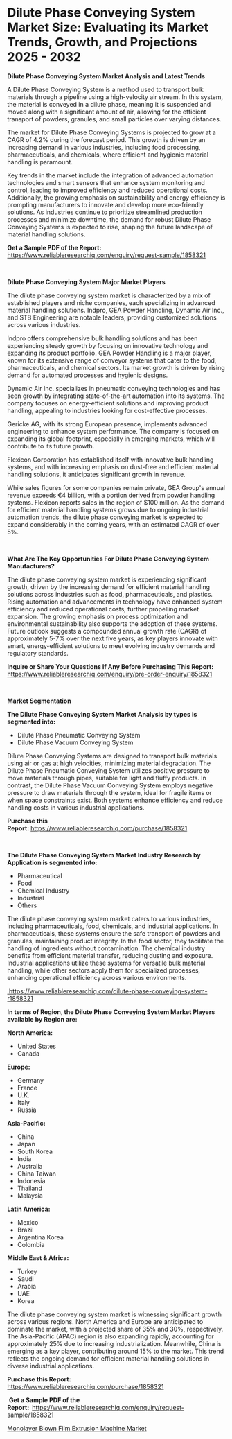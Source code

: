 <p><h1>Dilute Phase Conveying System Market Size: Evaluating its Market Trends, Growth, and Projections 2025 - 2032</h1></p><p><strong>Dilute Phase Conveying System Market Analysis and Latest Trends</strong></p>
<p><p>A Dilute Phase Conveying System is a method used to transport bulk materials through a pipeline using a high-velocity air stream. In this system, the material is conveyed in a dilute phase, meaning it is suspended and moved along with a significant amount of air, allowing for the efficient transport of powders, granules, and small particles over varying distances. </p><p>The market for Dilute Phase Conveying Systems is projected to grow at a CAGR of 4.2% during the forecast period. This growth is driven by an increasing demand in various industries, including food processing, pharmaceuticals, and chemicals, where efficient and hygienic material handling is paramount. </p><p>Key trends in the market include the integration of advanced automation technologies and smart sensors that enhance system monitoring and control, leading to improved efficiency and reduced operational costs. Additionally, the growing emphasis on sustainability and energy efficiency is prompting manufacturers to innovate and develop more eco-friendly solutions. As industries continue to prioritize streamlined production processes and minimize downtime, the demand for robust Dilute Phase Conveying Systems is expected to rise, shaping the future landscape of material handling solutions.</p></p>
<p><strong>Get a Sample PDF of the Report:&nbsp;</strong> <a href="https://www.reliableresearchiq.com/enquiry/request-sample/1858321?utm_campaign=2244&utm_medium=2&utm_source=Github&utm_content=ia&utm_term=22022025&utm_id=dilute-phase-conveying-system">https://www.reliableresearchiq.com/enquiry/request-sample/1858321</a></p>
<p>&nbsp;</p>
<p><strong>Dilute Phase Conveying System Major Market Players</strong></p>
<p><p>The dilute phase conveying system market is characterized by a mix of established players and niche companies, each specializing in advanced material handling solutions. Indpro, GEA Powder Handling, Dynamic Air Inc., and STB Engineering are notable leaders, providing customized solutions across various industries.</p><p>Indpro offers comprehensive bulk handling solutions and has been experiencing steady growth by focusing on innovative technology and expanding its product portfolio. GEA Powder Handling is a major player, known for its extensive range of conveyor systems that cater to the food, pharmaceuticals, and chemical sectors. Its market growth is driven by rising demand for automated processes and hygienic designs.</p><p>Dynamic Air Inc. specializes in pneumatic conveying technologies and has seen growth by integrating state-of-the-art automation into its systems. The company focuses on energy-efficient solutions and improving product handling, appealing to industries looking for cost-effective processes.</p><p>Gericke AG, with its strong European presence, implements advanced engineering to enhance system performance. The company is focused on expanding its global footprint, especially in emerging markets, which will contribute to its future growth.</p><p>Flexicon Corporation has established itself with innovative bulk handling systems, and with increasing emphasis on dust-free and efficient material handling solutions, it anticipates significant growth in revenue.</p><p>While sales figures for some companies remain private, GEA Group's annual revenue exceeds €4 billion, with a portion derived from powder handling systems. Flexicon reports sales in the region of $100 million. As the demand for efficient material handling systems grows due to ongoing industrial automation trends, the dilute phase conveying market is expected to expand considerably in the coming years, with an estimated CAGR of over 5%.</p></p>
<p>&nbsp;</p>
<p><strong>What Are The Key Opportunities For Dilute Phase Conveying System Manufacturers?</strong></p>
<p><p>The dilute phase conveying system market is experiencing significant growth, driven by the increasing demand for efficient material handling solutions across industries such as food, pharmaceuticals, and plastics. Rising automation and advancements in technology have enhanced system efficiency and reduced operational costs, further propelling market expansion. The growing emphasis on process optimization and environmental sustainability also supports the adoption of these systems. Future outlook suggests a compounded annual growth rate (CAGR) of approximately 5-7% over the next five years, as key players innovate with smart, energy-efficient solutions to meet evolving industry demands and regulatory standards.</p></p>
<p><strong>Inquire or Share Your Questions If Any Before Purchasing This Report:</strong> <a href="https://www.reliableresearchiq.com/enquiry/pre-order-enquiry/1858321?utm_campaign=2244&utm_medium=2&utm_source=Github&utm_content=ia&utm_term=22022025&utm_id=dilute-phase-conveying-system">https://www.reliableresearchiq.com/enquiry/pre-order-enquiry/1858321</a></p>
<p>&nbsp;</p>
<p><strong>Market Segmentation</strong></p>
<p><strong>The Dilute Phase Conveying System Market Analysis by types is segmented into:</strong></p>
<p><ul><li>Dilute Phase Pneumatic Conveying System</li><li>Dilute Phase Vacuum Conveying System</li></ul></p>
<p><p>Dilute Phase Conveying Systems are designed to transport bulk materials using air or gas at high velocities, minimizing material degradation. The Dilute Phase Pneumatic Conveying System utilizes positive pressure to move materials through pipes, suitable for light and fluffy products. In contrast, the Dilute Phase Vacuum Conveying System employs negative pressure to draw materials through the system, ideal for fragile items or when space constraints exist. Both systems enhance efficiency and reduce handling costs in various industrial applications.</p></p>
<p><strong>Purchase this Report:&nbsp;</strong><a href="https://www.reliableresearchiq.com/purchase/1858321?utm_campaign=2244&utm_medium=2&utm_source=Github&utm_content=ia&utm_term=22022025&utm_id=dilute-phase-conveying-system">https://www.reliableresearchiq.com/purchase/1858321</a></p>
<p>&nbsp;</p>
<p><strong>The Dilute Phase Conveying System Market Industry Research by Application is segmented into:</strong></p>
<p><ul><li>Pharmaceutical</li><li>Food</li><li>Chemical Industry</li><li>Industrial</li><li>Others</li></ul></p>
<p><p>The dilute phase conveying system market caters to various industries, including pharmaceuticals, food, chemicals, and industrial applications. In pharmaceuticals, these systems ensure the safe transport of powders and granules, maintaining product integrity. In the food sector, they facilitate the handling of ingredients without contamination. The chemical industry benefits from efficient material transfer, reducing dusting and exposure. Industrial applications utilize these systems for versatile bulk material handling, while other sectors apply them for specialized processes, enhancing operational efficiency across various environments.</p></p>
<p><a href="https://www.reliableresearchiq.com/dilute-phase-conveying-system-r1858321?utm_campaign=2244&utm_medium=2&utm_source=Github&utm_content=ia&utm_term=22022025&utm_id=dilute-phase-conveying-system">&nbsp;https://www.reliableresearchiq.com/dilute-phase-conveying-system-r1858321</a></p>
<p><strong>In terms of Region, the Dilute Phase Conveying System Market Players available by Region are:</strong></p>
<p>
    <p> <strong> North America: </strong>
        <ul>
            <li>United States</li>
            <li>Canada</li>
        </ul>
        </p> 
    <p> <strong> Europe: </strong>
        <ul>
            <li>Germany</li>
            <li>France</li>
            <li>U.K.</li>
            <li>Italy</li>
            <li>Russia</li>
        </ul>
        </p> 
    <p> <strong> Asia-Pacific: </strong>
        <ul>
            <li>China</li>
            <li>Japan</li>
            <li>South Korea</li>
            <li>India</li>
            <li>Australia</li>
            <li>China Taiwan</li>
            <li>Indonesia</li>
            <li>Thailand</li>
            <li>Malaysia</li>
        </ul>
        </p> 
    <p> <strong> Latin America: </strong>
        <ul>
            <li>Mexico</li>
            <li>Brazil</li>
            <li>Argentina Korea</li>
            <li>Colombia</li>
        </ul>
        </p> 
    <p> <strong> Middle East & Africa: </strong>
        <ul>
            <li>Turkey</li>
            <li>Saudi</li>
            <li>Arabia</li>
            <li>UAE</li>
            <li>Korea</li>
        </ul>
    </p>
    </p>
<p><p>The dilute phase conveying system market is witnessing significant growth across various regions. North America and Europe are anticipated to dominate the market, with a projected share of 35% and 30%, respectively. The Asia-Pacific (APAC) region is also expanding rapidly, accounting for approximately 25% due to increasing industrialization. Meanwhile, China is emerging as a key player, contributing around 15% to the market. This trend reflects the ongoing demand for efficient material handling solutions in diverse industrial applications.</p></p>
<p><strong>Purchase this Report: </strong><a href="https://www.reliableresearchiq.com/purchase/1858321?utm_campaign=2244&utm_medium=2&utm_source=Github&utm_content=ia&utm_term=22022025&utm_id=dilute-phase-conveying-system">https://www.reliableresearchiq.com/purchase/1858321</a></p>
<p>&nbsp;<strong>Get a Sample PDF of the Report:&nbsp;&nbsp;</strong><a href="https://www.reliableresearchiq.com/enquiry/request-sample/1858321?utm_campaign=2244&utm_medium=2&utm_source=Github&utm_content=ia&utm_term=22022025&utm_id=dilute-phase-conveying-system">https://www.reliableresearchiq.com/enquiry/request-sample/1858321</a></p>
<p><strong></strong></p>
<p><p><a href="https://github.com/klindsey95/Market-Research-Report-List-1/blob/main/monolayer-blown-film-extrusion-machine-market.md?utm_campaign=2244&utm_medium=2&utm_source=Github&utm_content=ia&utm_term=22022025&utm_id=dilute-phase-conveying-system">Monolayer Blown Film Extrusion Machine Market</a></p></p>